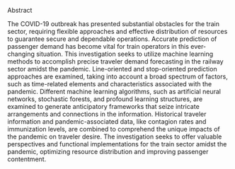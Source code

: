 
Abstract


The COVID-19 outbreak has presented substantial obstacles for the train sector, requiring
flexible approaches and effective distribution of resources to guarantee secure and
dependable operations. Accurate prediction of passenger demand has become vital for
train operators in this ever-changing situation. This investigation seeks to utilize machine
learning methods to accomplish precise traveler demand forecasting in the railway sector
amidst the pandemic. Line-oriented and stop-oriented prediction approaches are
examined, taking into account a broad spectrum of factors, such as time-related elements
and characteristics associated with the pandemic. Different machine learning algorithms,
such as artificial neural networks, stochastic forests, and profound learning structures,
are examined to generate anticipatory frameworks that seize intricate arrangements and
connections in the information. Historical traveler information and pandemic-associated
data, like contagion rates and immunization levels, are combined to comprehend the
unique impacts of the pandemic on traveler desire. The investigation seeks to offer
valuable perspectives and functional implementations for the train sector amidst the
pandemic, optimizing resource distribution and improving passenger contentment.
